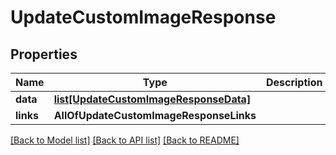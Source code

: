 # UpdateCustomImageResponse

## Properties
Name | Type | Description | Notes
------------ | ------------- | ------------- | -------------
**data** | [**list[UpdateCustomImageResponseData]**](UpdateCustomImageResponseData.md) |  | 
**links** | **AllOfUpdateCustomImageResponseLinks** |  | 

[[Back to Model list]](../README.md#documentation-for-models) [[Back to API list]](../README.md#documentation-for-api-endpoints) [[Back to README]](../README.md)

